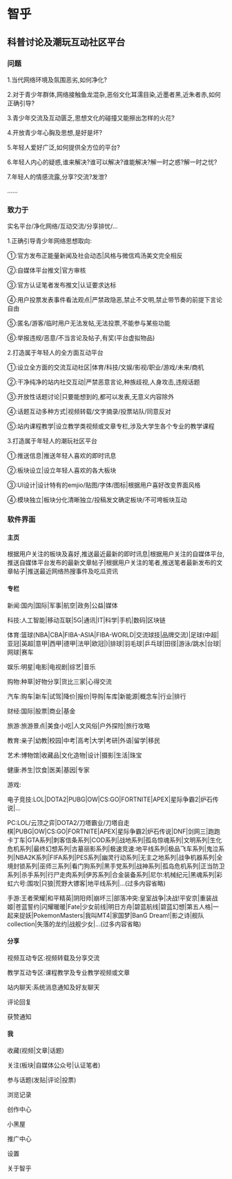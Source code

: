 # 智乎

## 科普讨论及潮玩互动社区平台

### 问题

1.当代网络环境及氛围恶劣,如何净化?

2.对于青少年群体,网络接触鱼龙混杂,恶俗文化耳濡目染,近墨者黑,近朱者赤,如何正确引导?

3.青少年交流及互动匮乏,思想文化的碰撞又能擦出怎样的火花?

4.开放青少年心胸及思想,是好是坏?

5.年轻人爱好广泛,如何提供全方位的平台?

6.年轻人内心的疑惑,谁来解决?谁可以解决?谁能解决?解一时之惑?解一时之忧?

7.年轻人的情感流露,分享?交流?发泄?

......

### 致力于

实名平台/净化网络/互动交流/分享排忧/...

1.正确引导青少年网络思想取向:

①:官方发布正能量新闻及社会动态|风格与微信鸡汤美文完全相反

②:自媒体平台推文|官方审核

③:官方认证笔者发布推文|认证要求达标

④:用户投票发表事件看法观点|严禁政隐恶,禁止不文明,禁止带节奏的前提下言论自由

⑤:匿名/游客/临时用户无法发帖,无法投票,不能参与某些功能

⑥:举报违规/恶意/不当言论及帖子,有奖(平台虚拟物品)

2.打造属于年轻人的全方面互动平台

①:设立全方面的交流互动社区|体育/科技/文娱/影视/职业/游戏/未来/商机

②:干净纯净的站内社交互动|严禁恶意言论,种族歧视,人身攻击,违规话题

③:开放性话题讨论|只要能想到的,都可以发表,无意义内容除外

④:话题互动多种方式|视频转载/文字摘录/投票站队/同意反对

⑤:站内课程教学|设立教学类视频或文章专栏,涉及大学生各个专业的教学课程

3.打造属于年轻人的潮玩社区平台

①:推送信息|推送年轻人喜欢的即时讯息

②:板块设立|设立年轻人喜欢的各大板块

③:UI设计|设计特有的emjio/贴图/字体/图标|根据用户喜好改变界面风格

④:模块独立|板块分化清晰独立/投稿发文确定板块/不可垮板块互动

### 软件界面

#### 主页

根据用户关注的板块及喜好,推送最近最新的即时讯息|根据用户关注的自媒体平台,推送自媒体平台发布的最新文章帖子|根据用户关注的笔者,推送笔者最新发布的文章帖子|推送最近网络热搜事件及吃瓜资讯

#### 专栏

新闻:国内|国际|军事|航空|政务|公益|媒体

科技:人工智能|移动互联|5G|通讯|IT|科学|手机|数码|区块链

体育:篮球(NBA|CBA|FIBA-ASIA|FIBA-WORLD|交流球技|品牌交流)|足球(中超|亚冠|英超|意甲|西甲|德甲|法甲|欧冠|)|排球|羽毛球|乒乓球|田径|游泳/跳水|台球|网球|赛车

娱乐:明星|电影|电视剧|综艺|音乐

购物:种草|好物分享|货比三家|心得交流

汽车:购车|新车|试驾|降价|报价|导购|车库|新能源|概念车|行业|排行

财经:国际|股票|商业|基金

旅游:旅游景点|美食小吃|人文风俗|户外探险|旅行攻略

教育:亲子|幼教|校园|中考|高考|大学|考研|外语|留学|移民

艺术:博物馆|收藏品|文化造物|设计|摄影|生活|珠宝

健康:养生|饮食|医美|基因|专家

游戏:

电子竞技:LOL|DOTA2|PUBG|OW|CS:GO|FORTNITE|APEX|星际争霸2|炉石传说|...

PC:LOL/云顶之弈|DOTA2/刀塔霸业/刀塔自走棋|PUBG|OW|CS:GO|FORTNITE|APEX|星际争霸2|炉石传说|DNF|剑网三|跑跑卡丁车|GTA系列|刺客信条系列|COD系列|战地系列|孤岛惊魂系列|文明系列|生化危机系列|最终幻想系列|古墓丽影系列|极速竞速:地平线系列|极品飞车系列|鬼泣系列|NBA2K系列|FIFA系列|PES系列|幽灵行动系列|无主之地系列|战争机器系列|全境封锁系列|巫师三系列|看门狗系列|黑手党系列|战神系列|孤岛危机系列|正当防卫系列|杀手系列|行尸走肉系列|伊苏系列|合金装备系列|尼尔:机械纪元|黑魂系列|彩虹六号:围攻|只狼|荒野大镖客|地平线系列|...(过多内容省略)

手游:王者荣耀|和平精英|阴阳师|崩坏三|部落冲突:皇室战争|决战!平安京|重装战姬|苍蓝誓约|闪耀暖暖|Fate|少女前线|明日方舟|碧蓝航线|碧蓝幻想|第五人格|一起来捉妖|PokemonMasters|我叫MT4|家国梦|BanG Dream!|影之诗|舰队collection|失落的龙约|战舰少女|...(过多内容省略)

#### 分享

视频互动专区:视频转载及分享交流

教学互动专区:课程教学及专业教学视频或文章

站内聊天:系统消息通知及好友聊天

评论回复

获赞通知

#### 我

收藏(视频|文章|话题)

关注(板块|自媒体公众号|认证笔者)

参与话题(发贴|评论|投票)

浏览记录

创作中心

小黑屋

推广中心

设置

关于智乎